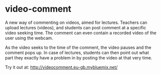 # video-comment

A new way of commenting on videos, aimed for lectures. Teachers can upload lectures (videos), and students can post comment at a specific video seeking time. The comment can even contain a recorded video of the user using the webcam.


As the video seeks to the time of the comment, the video pauses and the comment pops up. In case of lectures, students can then point out what part they exactly have a problem in by posting the video at that very time.


Try it out at: http://videocomment.eu-gb.mybluemix.net/